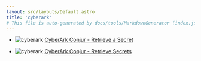 ```yaml
---
layout: src/layouts/Default.astro
title: 'cyberark'
# This file is auto-generated by docs/tools/MarkdownGenerator (index.js)
---
```


<ul>

<li>

![cyberark](https://i.octopus.com/library/step-templates/cyberark.png) [CyberArk Conjur - Retrieve a Secret](/cyberark/cyberark-conjur-retrieve-a-secret/)

</li>
        
<li>

![cyberark](https://i.octopus.com/library/step-templates/cyberark.png) [CyberArk Conjur - Retrieve Secrets](/cyberark/cyberark-conjur-retrieve-secrets/)

</li>
        
</ul>
